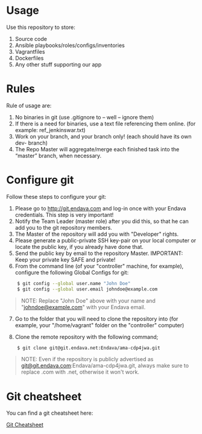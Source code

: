 # Usage

Use this repository to store:

1.	Source code
2.	Ansible playbooks/roles/configs/inventories
3.	Vagrantfiles
4.	Dockerfiles
5.	Any other stuff supporting our app 

# Rules

Rule of usage are:

1.	No binaries in git (use .gitignore to – well – ignore them)
2.	If there is a need for binaries, use a text file referencing them online. (for example: ref_jenkinswar.txt)
3.	Work on your branch, and your branch only! (each should have its own dev-<name> branch)
4.	The Repo Master will aggregate/merge each finished task into the “master” branch, when necessary.

# Configure git

Follow these steps to configure your git:

1.	Please go to http://git.endava.com and log-in once with your Endava credentials. This step is very important!
2.	Notify the Team Leader (master role) after you did this, so that he can add you to the git repository members.
3.	The Master of the repository will add you with "Developer" rights.
4.	Please generate a public-private SSH key-pair on your local computer or locate the public key, if you already have done that.
5.	Send the public key by email to the repository Master. IMPORTANT: Keep your private key SAFE and private!
6.	From the command line (of your "controller" machine, for example), configure the following Global Configs for git:

```sh
    $ git config --global user.name "John Doe"
    $ git config --global user.email johndoe@example.com
```

> NOTE: Replace "John Doe" above with your name and "johndoe@example.com" with your Endava email.

7.	Go to the folder that you will need to clone the repository into (for example, your "/home/vagrant" folder on the "controller" computer)

8.	Clone the remote repository with the following command;
```sh
    $ git clone git@git.endava.net:Endava/ama-cdp4jwa.git
```

> NOTE: Even if the repository is publicly advertised as  git@git.endava.com:Endava/ama-cdp4jwa.git, always make sure to replace .com with .net, otherwise it won't work.

# Git cheatsheet
You can find a git cheatsheet here:

[Git Cheatsheet](https://services.github.com/kit/downloads/github-git-cheat-sheet.pdf)